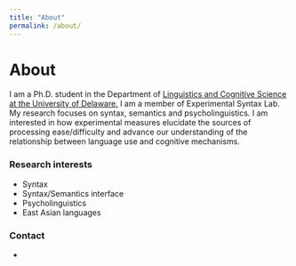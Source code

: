```yaml
---
title: "About"
permalink: /about/
---
```


# About

I am a Ph.D. student in the Department of [Linguistics and Cognitive Science at the University of Delaware.](https://www.lingcogsci.udel.edu) I am a member of Experimental Syntax Lab. My research focuses on syntax, semantics and psycholinguistics. I am interested in how experimental measures elucidate the sources of processing ease/difficulty and advance our understanding of the relationship between language use and cognitive mechanisms.

### Research interests

- Syntax
- Syntax/Semantics interface
- Psycholinguistics
- East Asian languages

### Contact

-
